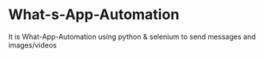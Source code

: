 # What-s-App-Automation
It is What-App-Automation using python &amp; selenium to send messages and images/videos
